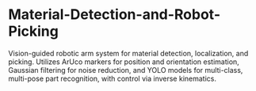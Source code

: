 # Material-Detection-and-Robot-Picking
Vision-guided robotic arm system for material detection, localization, and picking. Utilizes ArUco markers for position and orientation estimation, Gaussian filtering for noise reduction, and YOLO models for multi-class, multi-pose part recognition, with control via inverse kinematics.
